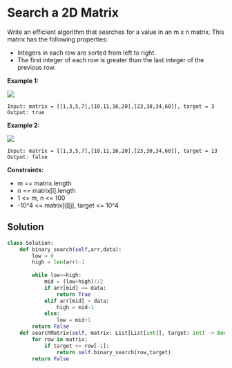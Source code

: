 <h1>Search a 2D Matrix</h1>

<p>
Write an efficient algorithm that searches for a value in an m x n matrix. This matrix has the following properties:

- Integers in each row are sorted from left to right.
- The first integer of each row is greater than the last integer of the previous row.

</p>

<b>Example 1:</b>

<img src="https://assets.leetcode.com/uploads/2020/10/05/mat.jpg">

    Input: matrix = [[1,3,5,7],[10,11,16,20],[23,30,34,60]], target = 3
    Output: true
    
<b>Example 2:</b>

<img src="https://assets.leetcode.com/uploads/2020/10/05/mat2.jpg">

    Input: matrix = [[1,3,5,7],[10,11,16,20],[23,30,34,60]], target = 13
    Output: false
 
<b>Constraints:</b>

- m == matrix.length
- n == matrix[i].length
- 1 <= m, n <= 100
- -10^4 <= matrix[i][j], target <= 10^4

<h2>Solution</h2>

```python
class Solution:
    def binary_search(self,arr,data):
        low = 0
        high = len(arr)-1
        
        while low<=high:
            mid = (low+high)//2
            if arr[mid] == data:
                return True
            elif arr[mid] > data:
                high = mid-1
            else:
                low = mid+1
        return False
    def searchMatrix(self, matrix: List[List[int]], target: int) -> bool:
        for row in matrix:
            if target <= row[-1]:
                return self.binary_search(row,target)
        return False
```
